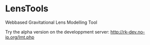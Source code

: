 LensTools
=========

Webbased Gravitational Lens Modelling Tool

Try the alpha version on the developpment server:
http://rk-dev.no-ip.org/lmt.php

